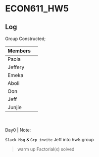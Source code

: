 # ECON611_HW5
## Log

Group Constructed;

| Members |   |
|---------|---|
| Paola   |   |
| Jeffery |   |
| Emeka   |   |
| Aboli   |   |
| Oon     |   |
| Jeff    |   |
| Junjie  |   |
<br>
<br>
Day0 | Note: 

`Slack Msg` & `Grp invite` Jeff into hw5 group
> warm up Factorial(x) solved  

